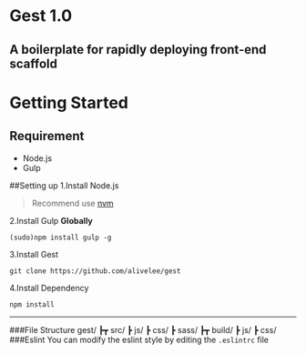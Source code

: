 # Gest 1.0
A boilerplate for rapidly deploying front-end scaffold
---
# Getting Started

## Requirement
* Node.js
* Gulp

##Setting up
1.Install Node.js
> Recommend use [nvm](https://github.com/creationix/nvm)

2.Install Gulp **Globally**
```
(sudo)npm install gulp -g
```

3.Install Gest
```
git clone https://github.com/alivelee/gest
```
4.Install Dependency
```
npm install
```
---

###File Structure
	gest/
	┣┳ src/
	  ┣ js/
	  ┣ css/
	  ┣ sass/
	┣┳ build/
      ┣ js/
	  ┣ css/
###Eslint
You can modify the eslint style by editing the ```.eslintrc``` file
